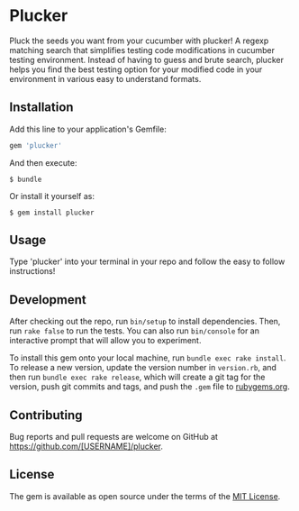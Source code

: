 # Plucker

Pluck the seeds you want from your cucumber with plucker!
A regexp matching search that simplifies testing code modifications in cucumber testing environment. 
Instead of having to guess and brute search, plucker helps you find the best testing option for your modified code in your environment in various easy to understand formats.


## Installation

Add this line to your application's Gemfile:

```ruby
gem 'plucker'
```

And then execute:

    $ bundle

Or install it yourself as:

    $ gem install plucker

## Usage

Type 'plucker' into your terminal in your repo and follow the easy to follow instructions!

## Development

After checking out the repo, run `bin/setup` to install dependencies. Then, run `rake false` to run the tests. You can also run `bin/console` for an interactive prompt that will allow you to experiment.

To install this gem onto your local machine, run `bundle exec rake install`. To release a new version, update the version number in `version.rb`, and then run `bundle exec rake release`, which will create a git tag for the version, push git commits and tags, and push the `.gem` file to [rubygems.org](https://rubygems.org).

## Contributing

Bug reports and pull requests are welcome on GitHub at https://github.com/[USERNAME]/plucker.


## License

The gem is available as open source under the terms of the [MIT License](http://opensource.org/licenses/MIT).

